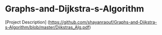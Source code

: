 # Graphs-and-Dijkstra-s-Algorithm

[Project Description] (https://github.com/shayanraouf/Graphs-and-Dijkstra-s-Algorithm/blob/master/Dijkstras_Alg.pdf)
